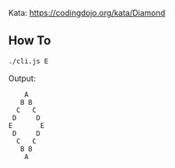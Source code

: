 Kata: https://codingdojo.org/kata/Diamond

## How To
```sh
./cli.js E
```
Output:
```
    A
   B B
  C   C
 D     D
E       E
 D     D
  C   C
   B B
    A
```
